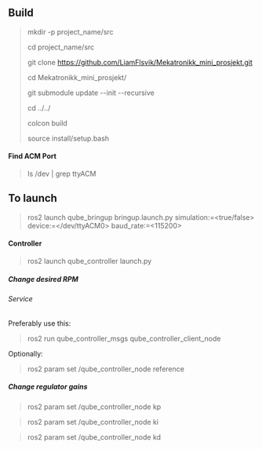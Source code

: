 ## Build
> mkdir -p project_name/src
>
> cd project_name/src
>
> git clone https://github.com/LiamFlsvik/Mekatronikk_mini_prosjekt.git
>
> cd Mekatronikk_mini_prosjekt/
>
> git submodule update --init --recursive
>
> cd ../../
>
> colcon build
>
> source install/setup.bash

#### Find ACM Port
> ls /dev | grep ttyACM

## To launch
> ros2 launch qube_bringup bringup.launch.py simulation:=<true/false> device:=</dev/ttyACM0> baud_rate:=<115200>
>
#### Controller
> ros2 launch qube_controller launch.py 

##### Change desired RPM
###### Service
Preferably use this:
> ros2 run qube_controller_msgs qube_controller_client_node

Optionally:
> ros2 param set /qube_controller_node reference <reference>

##### Change regulator gains
> ros2 param set /qube_controller_node kp <kp>

> ros2 param set /qube_controller_node ki <ki>

> ros2 param set /qube_controller_node kd <kd>


